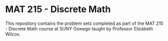 # MAT 215 - Discrete Math
This repository contains the problem sets completed as part of the MAT 215 - Discrete Math course at SUNY Oswego taught by Professor Elizabeth Wilcox.
